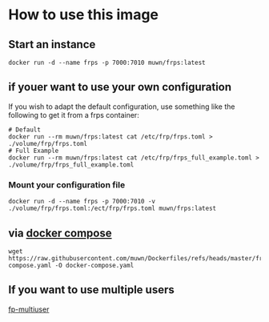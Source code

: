 # How to use this image

## Start an instance

``` shell
docker run -d --name frps -p 7000:7010 muwn/frps:latest
```

## if youer want to use your own configuration

If you wish to adapt the default configuration, use something like the following to get it from a frps container:

```shell
# Default
docker run --rm muwn/frps:latest cat /etc/frp/frps.toml > ./volume/frp/frps.toml
# Full Example
docker run --rm muwn/frps:latest cat /etc/frp/frps_full_example.toml > ./volume/frp/frps_full_example.toml
```

### Mount your configuration file
``` shell
docker run -d --name frps -p 7000:7010 -v ./volume/frp/frps.toml:/ect/frp/frps.toml muwn/frps:latest
```

## via [docker compose](https://github.com/docker/compose)

```shell
wget https://raw.githubusercontent.com/muwn/Dockerfiles/refs/heads/master/frps/docker-compose.yaml -O docker-compose.yaml
```

## If you want to use multiple users

[fp-multiuser](https://hub.docker.com/r/muwn/fp-multiuser)